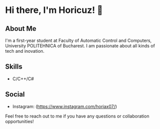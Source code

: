 # Hi there, I'm Horicuz! 👋

## About Me
I'm a first-year student at Faculty of Automatic Control and Computers, University POLITEHNICA of Bucharest. I am passionate about all kinds of tech and inovation.

## Skills
- C/C++/C#

## Social
- Instagram: (https://www.instagram.com/horiax07/)

Feel free to reach out to me if you have any questions or collaboration opportunities!
